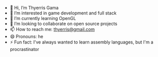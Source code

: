 - 👋 Hi, I’m Thyerris Gama
- 👀 I’m interested in game development and full stack
- 🌱 I’m currently learning OpenGL
- 💞️ I’m looking to collaborate on open source projects
- 📫 How to reach me: thyerris@gmail.com
- 😄 Pronouns: he
- ⚡ Fun fact: I've always wanted to learn assembly languages, but I'm a procrastinator

<!---
ThyerrisGama/ThyerrisGama is a ✨ special ✨ repository because its `README.md` (this file) appears on your GitHub profile.
You can click the Preview link to take a look at your changes.
--->
